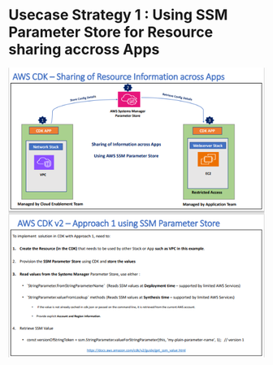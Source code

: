 # Usecase Strategy 1 : Using SSM Parameter Store for Resource sharing accross Apps
![Image Alt Text](image.png)
